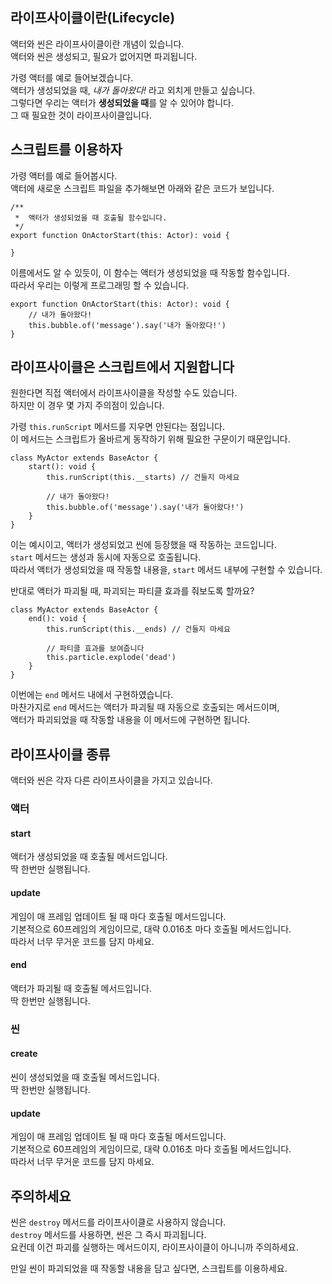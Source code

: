 ## 라이프사이클이란(Lifecycle)

액터와 씬은 라이프사이클이란 개념이 있습니다.  
액터와 씬은 생성되고, 필요가 없어지면 파괴됩니다.

가령 액터를 예로 들어보겠습니다.  
액터가 생성되었을 때, *내가 돌아왔다!* 라고 외치게 만들고 싶습니다.  
그렇다면 우리는 액터가 **생성되었을 때**를 알 수 있어야 합니다.  
그 때 필요한 것이 라이프사이클입니다.

## 스크립트를 이용하자

가령 액터를 예로 들어봅시다.  
액터에 새로운 스크립트 파일을 추가해보면 아래와 같은 코드가 보입니다.

```
/**
 *  액터가 생성되었을 때 호출될 함수입니다.
 */
export function OnActorStart(this: Actor): void {

}
```

이름에서도 알 수 있듯이, 이 함수는 액터가 생성되었을 때 작동할 함수입니다.  
따라서 우리는 이렇게 프로그래밍 할 수 있습니다.

```
export function OnActorStart(this: Actor): void {
    // 내가 돌아왔다!
    this.bubble.of('message').say('내가 돌아왔다!')
}
```

## 라이프사이클은 스크립트에서 지원합니다

원한다면 직접 액터에서 라이프사이클을 작성할 수도 있습니다.  
하지만 이 경우 몇 가지 주의점이 있습니다.

가령 `this.runScript` 메서드를 지우면 안된다는 점입니다.  
이 메서드는 스크립트가 올바르게 동작하기 위해 필요한 구문이기 때문입니다.

```
class MyActor extends BaseActor {
    start(): void {
        this.runScript(this.__starts) // 건들지 마세요

        // 내가 돌아왔다!
        this.bubble.of('message').say('내가 돌아왔다!')
    }
}
```

이는 예시이고, 액터가 생성되었고 씬에 등장했을 때 작동하는 코드입니다.  
`start` 메서드는 생성과 동시에 자동으로 호출됩니다.  
따라서 액터가 생성되었을 때 작동할 내용을, `start` 메서드 내부에 구현할 수 있습니다.

반대로 액터가 파괴될 때, 파괴되는 파티클 효과를 줘보도록 할까요?

```
class MyActor extends BaseActor {
    end(): void {
        this.runScript(this.__ends) // 건들지 마세요

        // 파티클 효과를 보여줍니다
        this.particle.explode('dead')
    }
}
```

이번에는 `end` 메서드 내에서 구현하였습니다.  
마찬가지로 `end` 메서드는 액터가 파괴될 때 자동으로 호출되는 메서드이며,  
액터가 파괴되었을 때 작동할 내용을 이 메서드에 구현하면 됩니다.

## 라이프사이클 종류

액터와 씬은 각자 다른 라이프사이클을 가지고 있습니다.

### 액터

#### start

액터가 생성되었을 때 호출될 메서드입니다.  
딱 한번만 실행됩니다.

#### update

게임이 매 프레임 업데이트 될 때 마다 호출될 메서드입니다.  
기본적으로 60프레임의 게임이므로, 대략 0.016초 마다 호출될 메서드입니다.  
따라서 너무 무거운 코드를 담지 마세요.

#### end

액터가 파괴될 때 호출될 메서드입니다.  
딱 한번만 실행됩니다.

### 씬

#### create

씬이 생성되었을 때 호출될 메서드입니다.  
딱 한번만 실행됩니다.

#### update

게임이 매 프레임 업데이트 될 때 마다 호출될 메서드입니다.  
기본적으로 60프레임의 게임이므로, 대략 0.016초 마다 호출될 메서드입니다.  
따라서 너무 무거운 코드를 담지 마세요.

## 주의하세요

씬은 `destroy` 메서드를 라이프사이클로 사용하지 않습니다.  
`destroy` 메서드를 사용하면, 씬은 그 즉시 파괴됩니다.  
요컨데 이건 파괴를 실행하는 메서드이지, 라이프사이클이 아니니까 주의하세요.

만일 씬이 파괴되었을 때 작동할 내용을 담고 싶다면, 스크립트를 이용하세요.